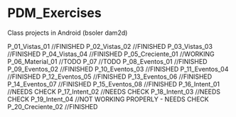 # PDM_Exercises
Class projects in Android (bsoler dam2d)

P_01_Vistas_01 		//FINISHED
P_02_Vistas_02 		//FINISHED
P_03_Vistas_03 		//FINISHED
P_04_Vistas_04 		//FINISHED
P_05_Creciente_01 	//WORKING
P_06_Material_01 	//TODO
P_07				//TODO
P_08_Eventos_01		//FINISHED
P_09_Eventos_02		//FINISHED
P_10_Eventos_03		//FINISHED
P_11_Eventos_04		//FINISHED
P_12_Eventos_05		//FINISHED
P_13_Eventos_06		//FINISHED
P_14_Eventos_07		//FINISHED
P_15_Eventos_08		//FINISHED
P_16_Intent_01		//NEEDS CHECK
P_17_Intent_02		//NEEDS CHECK
P_18_Intent_03		//NEEDS CHECK
P_19_Intent_04		//NOT WORKING PROPERLY - NEEDS CHECK
P_20_Creciente_02	//FINISHED
